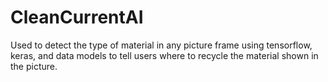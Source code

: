 # CleanCurrentAI
Used to detect the type of material in any picture frame using tensorflow, keras, and data models to tell users where to recycle the material shown in the picture. 
